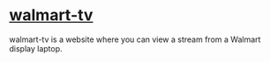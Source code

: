 # [walmart-tv](https://walmart-tv.xyz)
walmart-tv is a website where you can view a stream from a Walmart display laptop.
